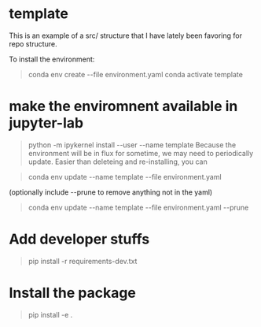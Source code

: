# template

This is an example of a src/ structure that I have lately been favoring for repo structure.

To install the environment:
> conda env create --file environment.yaml
> conda activate template

# make the enviromnent available in jupyter-lab
> python -m ipykernel install --user --name template
Because the environment will be in flux for sometime, we may need to periodically update.  Easier than deleteing and re-installing, you can 

> conda env update --name template --file environment.yaml

(optionally include --prune to remove anything not in the yaml)
> conda env update --name template --file environment.yaml --prune

# Add developer stuffs
> pip install -r requirements-dev.txt

# Install the package 
> pip install -e .


